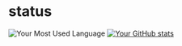 # status

![Your Most Used Language](https://github-readme-stats.vercel.app/api/top-langs/?username=camory88&layout=compact&hide_border=true&langs_count=10)
[![Your GitHub stats](https://github-readme-stats.vercel.app/api?username=camory88)](https://github.com/anuraghazra/github-readme-stats)

